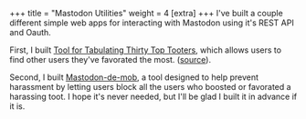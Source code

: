 +++
title = "Mastodon Utilities"
weight = 4
[extra]
+++
I've built a couple different simple web apps for interacting with Mastodon using it's REST API and Oauth.

First, I built [Tool for Tabulating Thirty Top Tooters](https://t5.codesections.com), which allows users to find other users they've favorated the most.  ([source](https://github.com/codesections/t5)).

Second, I built [Mastodon-de-mob](https://mastodon-de-mob.codesections.com/), a tool designed to help prevent harassment by letting users block all the users who boosted or favorated a harassing toot.  I hope it's never needed, but I'll be glad I built it in advance if it is. 
